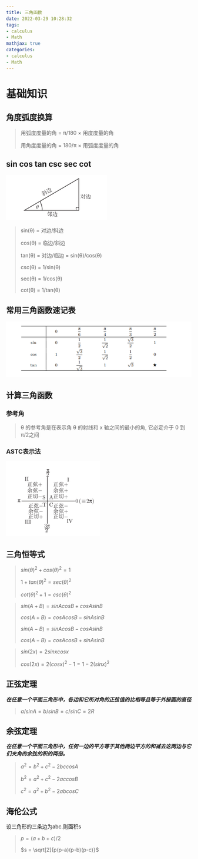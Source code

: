 ```yaml
---
title: 三角函数
date: 2022-03-29 10:28:32
tags:
- calculus
- Math
mathjax: true
categories:
- calculus
- Math
---
```


# 基础知识
## 角度弧度换算
> 用弧度度量的角 = π/180 × 用度度量的角
> 
> 用角度度量的角 = 180/π × 用弧度度量的角

## sin cos tan csc sec cot
![alt](三角函数/1.jpg)
> sin(θ) = 对边/斜边 
> 
> cos(θ) = 临边/斜边
> 
> tan(θ) = 对边/临边 = sin(θ)/cos(θ)
> 
> csc(θ) = 1/sin(θ)
> 
> sec(θ) = 1/cos(θ)
> 
> cot(θ) = 1/tan(θ)

## 常用三角函数速记表

![alt](三角函数/2.jpg)

## 计算三角函数

### 参考角

> θ 的参考角是在表示角 θ 的射线和 x 轴之间的最小的角, 它必定介于 0 到 π/2之间

### ASTC表示法

![alt](三角函数/3.jpg)

## 三角恒等式
> $sin(θ)^2 + cos(θ)^2 = 1$
> 
> $1 + tan(θ)^2 = sec(θ)^2$
> 
> $cot(θ)^2 + 1 = csc(θ)^2$
 
> $sin(A + B) = sinAcosB + cosAsinB$
>
> $cos(A + B) = cosAcosB - sinAsinB$
> 
> $sin(A - B) = sinAcosB - cosAsinB$
>
> $cos(A - B) = cosAcosB + sinAsinB$

> $sin(2x) = 2sinxcosx$
>
>$cos(2x) = 2(cosx)^2 - 1 = 1 - 2(sinx)^2$

## 正弦定理
***在任意一个平面三角形中，各边和它所对角的正弦值的比相等且等于外接圆的直径***
> $a/sinA = b/sinB = c/sinC = 2R$


## 余弦定理
***在任意一个平面三角形中，任何一边的平方等于其他两边平方的和减去这两边与它们夹角的余弦的积的两倍。***
> $a^2 = b^2 + c^2 -2bccosA$
> 
> $b^2 = a^2 + c^2 -2accosB$
> 
> $c^2 = a^2 + b^2 -2abcosC$


## 海伦公式
设三角形的三条边为abc.则面积s
> $p = (a + b + c) / 2$
> 
> $s = \sqrt[2]{p(p-a)(p-b)(p-c)}$